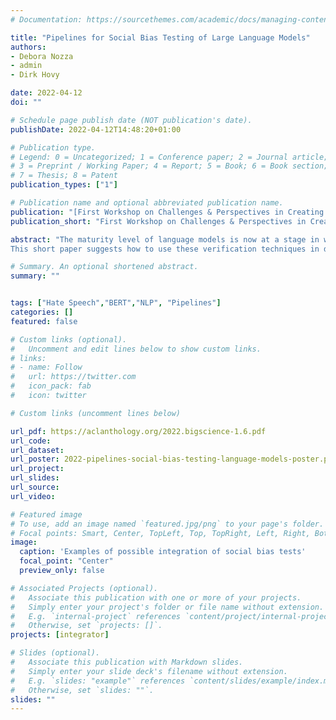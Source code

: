 ```yaml
---
# Documentation: https://sourcethemes.com/academic/docs/managing-content/

title: "Pipelines for Social Bias Testing of Large Language Models"
authors:
- Debora Nozza
- admin
- Dirk Hovy

date: 2022-04-12
doi: ""

# Schedule page publish date (NOT publication's date).
publishDate: 2022-04-12T14:48:20+01:00

# Publication type.
# Legend: 0 = Uncategorized; 1 = Conference paper; 2 = Journal article;
# 3 = Preprint / Working Paper; 4 = Report; 5 = Book; 6 = Book section;
# 7 = Thesis; 8 = Patent
publication_types: ["1"]

# Publication name and optional abbreviated publication name.
publication: "[First Workshop on Challenges & Perspectives in Creating Large Language Models](https://bigscience.huggingface.co/acl-2022/)"
publication_short: "First Workshop on Challenges & Perspectives in Creating Large Language Models at ACL 2022"

abstract: "The maturity level of language models is now at a stage in which many companies rely on them to solve various tasks. However, while research has shown how biased and harmful these models are, **systematic ways of integrating social bias tests into development pipelines are still lacking. 
This short paper suggests how to use these verification techniques in development pipelines.** We take inspiration from software testing and suggest addressing social bias evaluation as software testing. We hope to open a discussion on the best methodologies to handle social bias testing in language models."

# Summary. An optional shortened abstract.
summary: ""


tags: ["Hate Speech","BERT","NLP", "Pipelines"]
categories: []
featured: false

# Custom links (optional).
#   Uncomment and edit lines below to show custom links.
# links:
# - name: Follow
#   url: https://twitter.com
#   icon_pack: fab
#   icon: twitter

# Custom links (uncomment lines below)

url_pdf: https://aclanthology.org/2022.bigscience-1.6.pdf
url_code: 
url_dataset:
url_poster: 2022-pipelines-social-bias-testing-language-models-poster.pdf
url_project:
url_slides: 
url_source:
url_video:

# Featured image
# To use, add an image named `featured.jpg/png` to your page's folder.
# Focal points: Smart, Center, TopLeft, Top, TopRight, Left, Right, BottomLeft, Bottom, BottomRight.
image:
  caption: 'Examples of possible integration of social bias tests'
  focal_point: "Center"
  preview_only: false

# Associated Projects (optional).
#   Associate this publication with one or more of your projects.
#   Simply enter your project's folder or file name without extension.
#   E.g. `internal-project` references `content/project/internal-project/index.md`.
#   Otherwise, set `projects: []`.
projects: [integrator]

# Slides (optional).
#   Associate this publication with Markdown slides.
#   Simply enter your slide deck's filename without extension.
#   E.g. `slides: "example"` references `content/slides/example/index.md`.
#   Otherwise, set `slides: ""`.
slides: ""
---
```

